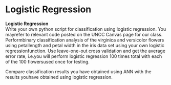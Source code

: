 # Logistic Regression
**Logistic Regression**  
Write your own python script for classification using logistic regression.  You mayrefer to relevant code posted on the UNCC Canvas page for our class.  Performbinary  classification  analysis  of  the  virginica  and  versicolor  flowers  using  petallength  and  petal  width  in  the  iris  data  set  using  your  own  logistic  regressionfunction.   Use  leave-one-out  cross  validation  and  get  the  average  error  rate,  i.e.you will perform logistic regression 100 times total with each of the 100 flowersused once for testing.  

Compare classification results you have obtained using ANN with the results youhave obtained using logistic regression.
